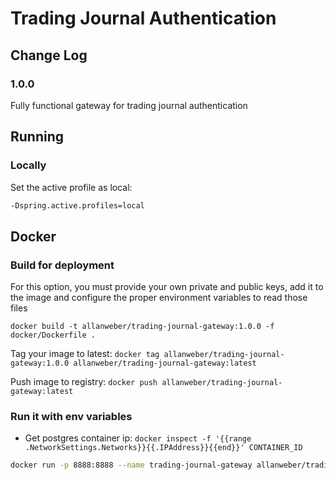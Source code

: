 # Trading Journal Authentication

## Change Log

### 1.0.0
Fully functional gateway for trading journal authentication

## Running

### Locally

Set the active profile as local:

```bash
-Dspring.active.profiles=local
```
## Docker

### Build for deployment

For this option, you must provide your own private and public keys, add it to the image and configure the proper environment variables to read those files

```docker build -t allanweber/trading-journal-gateway:1.0.0 -f docker/Dockerfile .```

Tag your image to latest: ```docker tag allanweber/trading-journal-gateway:1.0.0 allanweber/trading-journal-gateway:latest``` 

Push image to registry: ```docker push allanweber/trading-journal-gateway:latest```

### Run it with env variables

* Get postgres container ip: ```docker inspect -f '{{range .NetworkSettings.Networks}}{{.IPAddress}}{{end}}' CONTAINER_ID```

```bash
docker run -p 8888:8888 --name trading-journal-gateway allanweber/trading-journal-gateway:VERSION
```